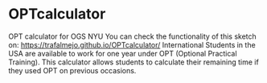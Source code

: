 # OPTcalculator
OPT calculator for OGS NYU
You can check the functionality of this sketch on:
https://trafalmejo.github.io/OPTcalculator/
International Students in the USA are available to work for one year under OPT (Optional Practical Training). This calculator allows students to calculate their remaining time if they used OPT on previous occasions. 